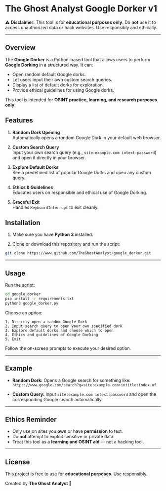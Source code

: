 # The Ghost Analyst Google Dorker v1

⚠️ **Disclaimer:** This tool is for **educational purposes only**. Do **not** use it to access unauthorized data or hack websites. Use responsibly and ethically.

---

## Overview

The **Google Dorker** is a Python-based tool that allows users to perform **Google Dorking** in a structured way. It can:

- Open random default Google dorks.
- Let users input their own custom search queries.
- Display a list of default dorks for exploration.
- Provide ethical guidelines for using Google dorks.

This tool is intended for **OSINT practice, learning, and research purposes only**.



## Features

1. **Random Dork Opening**  
   Automatically opens a random Google Dork in your default web browser.

2. **Custom Search Query**  
   Input your own search query (e.g., `site:example.com intext:password`) and open it directly in your browser.

3. **Explore Default Dorks**  
   See a predefined list of popular Google Dorks and open any custom query.

4. **Ethics & Guidelines**  
   Educates users on responsible and ethical use of Google Dorking.

5. **Graceful Exit**  
   Handles `KeyboardInterrupt` to exit cleanly.


## Installation

1. Make sure you have **Python 3** installed.  

2. Clone or download this repository and run the script:

```bash
git clone https://www.github.com/TheGhostAnalyst/google_dorker.git
```

---

## Usage

Run the script:

```bash
cd google_dorker
pip install -r requirements.txt
python3 google_dorker.py
```

Choose an option:

```
1. Directly open a random Google Dork
2. Input search query to open your own specified dork
3. Explore default dorks and choose which to open
4. Ethics and guidelines of Google Dorking
5. Exit
```

Follow the on-screen prompts to execute your desired option.

---

## Example

* **Random Dork:**
  Opens a Google search for something like:
  `https://www.google.com/search?q=site:example.com+intitle:index.of`

* **Custom Query:**
  Input `site:example.com intext:password` and open the corresponding Google search automatically.

---

## Ethics Reminder

* Only use on sites you **own** or have **permission** to test.
* Do **not** attempt to exploit sensitive or private data.
* Treat this tool as a **learning and OSINT aid** — not a hacking tool.

---

## License

This project is free to use for **educational purposes**. Use responsibly.

Created by **The Ghost Analyst 👻**


